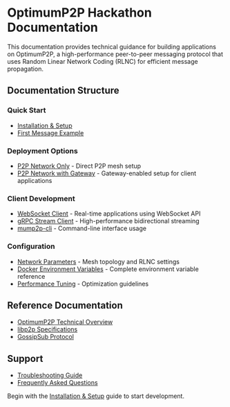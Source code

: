 # OptimumP2P Hackathon Documentation

This documentation provides technical guidance for building applications on OptimumP2P, a high-performance peer-to-peer messaging protocol that uses Random Linear Network Coding (RLNC) for efficient message propagation.

## Documentation Structure

### Quick Start
- [Installation & Setup](./quick-start/installation.md)
- [First Message Example](./quick-start/first-message.md)

### Deployment Options
- [P2P Network Only](./deployment/p2p-only.md) - Direct P2P mesh setup
- [P2P Network with Gateway](./deployment/p2p-with-gateway.md) - Gateway-enabled setup for client applications

### Client Development
- [WebSocket Client](./clients/websocket.md) - Real-time applications using WebSocket API
- [gRPC Stream Client](./clients/grpc.md) - High-performance bidirectional streaming
- [mump2p-cli](./clients/cli.md) - Command-line interface usage

### Configuration
- [Network Parameters](./configuration/network-params.md) - Mesh topology and RLNC settings
- [Docker Environment Variables](./configuration/docker-vars.md) - Complete environment variable reference
- [Performance Tuning](./configuration/tuning.md) - Optimization guidelines

## Reference Documentation

- [OptimumP2P Technical Overview](../learn/overview/p2p.md)
- [libp2p Specifications](https://github.com/libp2p/specs)
- [GossipSub Protocol](https://github.com/libp2p/specs/blob/master/pubsub/gossipsub/README.md)


## Support

- [Troubleshooting Guide](./troubleshooting.md)
- [Frequently Asked Questions](./faq.md)

Begin with the [Installation & Setup](./quick-start/installation.md) guide to start development. 